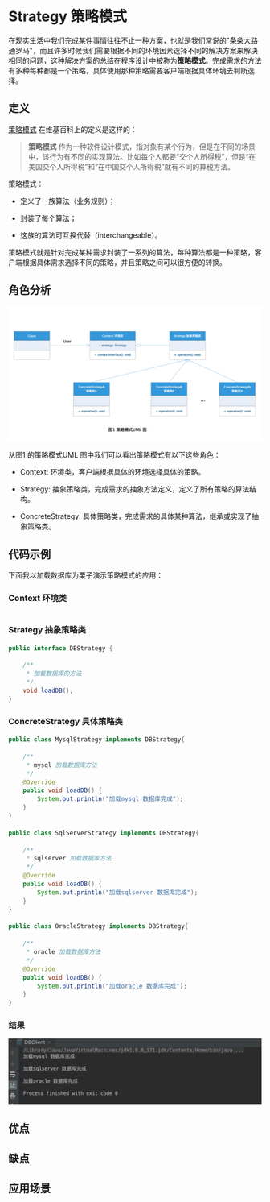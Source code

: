 # Strategy 策略模式

在现实生活中我们完成某件事情往往不止一种方案，也就是我们常说的"条条大路通罗马"，而且许多时候我们需要根据不同的环境因素选择不同的解决方案来解决相同的问题，这种解决方案的总结在程序设计中被称为**策略模式**。完成需求的方法有多种每种都是一个策略，具体使用那种策略需要客户端根据具体环境去判断选择。

## 定义

[策略模式](https://zh.wikipedia.org/wiki/%E7%AD%96%E7%95%A5%E6%A8%A1%E5%BC%8F) 在维基百科上的定义是这样的：

> **策略模式** 作为一种软件设计模式，指对象有某个行为，但是在不同的场景中，该行为有不同的实现算法。比如每个人都要“交个人所得税”，但是“在美国交个人所得税”和“在中国交个人所得税”就有不同的算税方法。


策略模式：

+ 定义了一族算法（业务规则）；

+ 封装了每个算法；

+ 这族的算法可互换代替（interchangeable）。


策略模式就是针对完成某种需求封装了一系列的算法，每种算法都是一种策略，客户端根据具体需求选择不同的策略，并且策略之间可以很方便的转换。

## 角色分析

![策略模式UML类图](../../static/strategy.png)

从图1 的策略模式UML 图中我们可以看出策略模式有以下这些角色：

+ Context: 环境类，客户端根据具体的环境选择具体的策略。

+ Strategy: 抽象策略类，完成需求的抽象方法定义，定义了所有策略的算法结构。

+ ConcreteStrategy: 具体策略类，完成需求的具体某种算法，继承或实现了抽象策略类。

## 代码示例

下面我以加载数据库为栗子演示策略模式的应用：

### Context 环境类

```java

```

### Strategy 抽象策略类

```java
public interface DBStrategy {

    /**
     * 加载数据库的方法
     */
    void loadDB();
}
```

### ConcreteStrategy 具体策略类

```java
public class MysqlStrategy implements DBStrategy{

    /**
     * mysql 加载数据库方法
     */
    @Override
    public void loadDB() {
        System.out.println("加载mysql 数据库完成");
    }
}

public class SqlServerStrategy implements DBStrategy{

    /**
     * sqlserver 加载数据库方法
     */
    @Override
    public void loadDB() {
        System.out.println("加载sqlserver 数据库完成");
    }
}

public class OracleStrategy implements DBStrategy{

    /**
     * oracle 加载数据库方法
     */
    @Override
    public void loadDB() {
        System.out.println("加载oracle 数据库完成");
    }
}
```

### 结果

![策略模式示例结果](../../static/strategy-result.png)

## 优点

## 缺点

## 应用场景